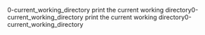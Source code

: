 0-current_working_directory
print the current working directory0-current_working_directory
print the current working directory0-current_working_directory   
